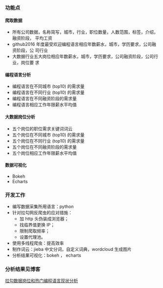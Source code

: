 ### 功能点

#### 爬取数据

* 所有公司数据，名称简写，城市，行业，职位数量，人数范围，标签，介绍，融资阶段，
  平均工资
* github2016 年度最受欢迎编程语言相应年数薪水，城市，学历要求，公司融资阶段，公
  司行业
* 大数据行业五大岗位相应年数薪水，城市，学历要求，公司融资阶段，公司行业，岗位要
  求

#### 编程语言分析

* 编程语言在不同城市 (top10) 的需求量
* 编程语言在不同行业 (top10) 的需求量
* 编程语言在不同融资阶段的需求量
* 编程语言相应工作年限薪水平均值

#### 大数据岗位分析

* 五个岗位的职位需求关键词词云
* 五个岗位在不同城市 (top10) 的需求量
* 五个岗位在不同行业 (top10) 的需求量
* 五个岗位在不同融资阶段的需求量
* 五个岗位相应工作年限薪水平均值

#### 数据可视化

* Bokeh
* Echarts

### 开发工作

* 编写数据采集所用语言：python
* 针对拉勾网反爬虫的应对措施：
  * 加 http 头伪装成浏览器；
  * 找临界值更换 IP；
  * 限制爬取频率；
  * 设置代理池。
* 使用多线程爬虫：提高效率
* 制作词云：jieba 中文分词，自定义词典，wordcloud 生成图片
* 分析结果可视化：bokeh ， echarts

### 分析结果见博客
[拉勾数据岗位和热门编程语言现状分析](https://segmentfault.com/a/1190000012262799)


